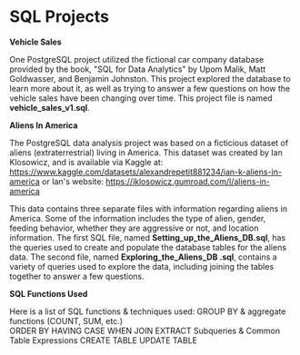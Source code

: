 # SQL Projects

**Vehicle Sales**

One PostgreSQL project utilized the fictional car company database provided by the book, "SQL for Data Analytics" by Upom Malik, Matt Goldwasser, and Benjamin Johnston. This project explored the database to learn more about it, as well as trying to answer a few questions on how the vehicle sales have been changing over time. This project file is named **vehicle_sales_v1.sql**. 

**Aliens In America**

The PostgreSQL data analysis project was based on a ficticious dataset of aliens (extraterrestrial) living in America. This dataset was created by Ian Klosowicz, and is available via Kaggle at: https://www.kaggle.com/datasets/alexandrepetit881234/ian-k-aliens-in-america or Ian's website: https://iklosowicz.gumroad.com/l/aliens-in-america 

This data contains three separate files with information regarding aliens in America. Some of the information includes the type of alien, gender, feeding behavior, whether they are aggressive or not, and location information. The first SQL file, named **Setting_up_the_Aliens_DB.sql**, has the queries used to create and populate the database tables for the aliens data. The second file, named **Exploring_the_Aliens_DB .sql**, contains a variety of queries used to explore the data, including joining the tables together to answer a few questions.


**SQL Functions Used**

Here is a list of SQL functions & techniques used:
GROUP BY & aggregate functions (COUNT, SUM, etc.)<br/>
ORDER BY
HAVING
CASE WHEN
JOIN
EXTRACT
Subqueries & Common Table Expressions
CREATE TABLE
UPDATE TABLE
